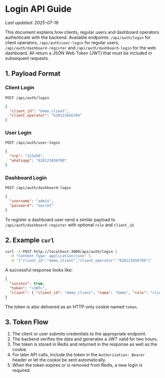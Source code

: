# Login API Guide
*Last updated: 2025-07-16*

This document explains how clients, regular users and dashboard operators authenticate with the backend. Available endpoints:
`/api/auth/login` for client operators,
`/api/auth/user-login` for regular users,
`/api/auth/dashboard-register` and `/api/auth/dashboard-login` for the web dashboard.
All return a JSON Web Token (JWT) that must be included in subsequent requests.

## 1. Payload Format

### Client Login
`POST /api/auth/login`
```json
{
  "client_id": "demo_client",
  "client_operator": "628123456789"
}
```

### User Login
`POST /api/auth/user-login`
```json
{
  "nrp": "123456",
  "whatsapp": "628123456789"
}
```

### Dashboard Login
`POST /api/auth/dashboard-login`
```json
{
  "username": "admin",
  "password": "secret"
}
```

To register a dashboard user send a similar payload to `/api/auth/dashboard-register` with optional `role` and `client_id`.

## 2. Example `curl`

```bash
curl -X POST http://localhost:3000/api/auth/login \
  -H "Content-Type: application/json" \
  -d '{"client_id":"demo_client","client_operator":"628123456789"}'
```

A successful response looks like:
```json
{
  "success": true,
  "token": "<JWT>",
  "client": { "client_id": "demo_client", "nama": "Demo", "role": "client" }
}
```
The token is also delivered as an HTTP-only cookie named `token`.

## 3. Token Flow

1. The client or user submits credentials to the appropriate endpoint.
2. The backend verifies the data and generates a JWT valid for two hours.
3. The token is stored in Redis and returned in the response as well as the cookie.
4. For later API calls, include the token in the `Authorization: Bearer` header or let the cookie be sent automatically.
5. When the token expires or is removed from Redis, a new login is required.

